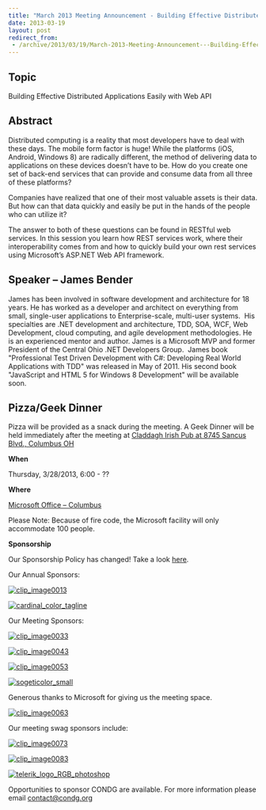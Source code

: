 ```yaml
---
title: "March 2013 Meeting Announcement - Building Effective Distributed Applications Easily with Web API"
date: 2013-03-19
layout: post
redirect_from:
 - /archive/2013/03/19/March-2013-Meeting-Announcement---Building-Effective-Distributed-Applications-Easily.aspx
---
```


## Topic

Building Effective Distributed Applications Easily with Web API

## Abstract

Distributed computing is a reality that most developers have to deal with these days. The mobile form factor is huge! While the platforms (iOS, Android, Windows 8) are radically different, the method of delivering data to applications on these devices doesn’t have to be. How do you create one set of back-end services that can provide and consume data from all three of these platforms?

Companies have realized that one of their most valuable assets is their data. But how can that data quickly and easily be put in the hands of the people who can utilize it?

The answer to both of these questions can be found in RESTful web services. In this session you learn how REST services work, where their interoperability comes from and how to quickly build your own rest services using Microsoft’s ASP.NET Web API framework. 

## Speaker – James Bender

James has been involved in software development and architecture for 18 years. He has worked as a developer and architect on everything from small, single-user applications to Enterprise-scale, multi-user systems.  His specialties are .NET development and architecture, TDD, SOA, WCF, Web Development, cloud computing, and agile development methodologies. He is an experienced mentor and author. James is a Microsoft MVP and former President of the Central Ohio .NET Developers Group.  James book "Professional Test Driven Development with C#: Developing Real World Applications with TDD" was released in May of 2011. His second book "JavaScript and HTML 5 for Windows 8 Development" will be available soon.

## Pizza/Geek Dinner

Pizza will be provided as a snack during the meeting. A Geek Dinner will be held immediately after the meeting at [Claddagh Irish Pub at 8745 Sancus Blvd., Columbus OH](http://www.bing.com/local/details.aspx?lid=YN671x11725012&amp;qt=yp&amp;what=claddagh&amp;where=Columbus,+Ohio&amp;s_cid=ansPhBkYp02&amp;mkt=en-us&amp;q=claddagh&amp;FORM=LARE)

**When**

Thursday, 3/28/2013, 6:00 - ??

**Where**

[Microsoft Office – Columbus](http://maps.google.com/maps?f=q&amp;hl=en&amp;q=8800+Lyra+Dr.+Columbus,+OH+43240&amp;om=1)

Please Note: Because of fire code, the Microsoft facility will only accommodate 100 people.

**Sponsorship**

Our Sponsorship Policy has changed! Take a look [here](http://www.condg.org/documents/Sponsorship%20Policy.pdf).

Our Annual Sponsors:

[![clip_image0013](http://condg.org/images/condg_org/Windows-Live-Writer/January-2013-Meeting-Announcement--_DBCD/clip_image0013_836cae65-6416-43f8-9634-cdf52c5f00a8.jpg "clip_image0013")](http://www.improvingenterprises.com)

[![cardinal_color_tagline](http://condg.org/images/condg_org/Windows-Live-Writer/b8e70b62f477_C8A4/cardinal_color_tagline_3.jpg "cardinal_color_tagline")](http://www.cardinalsolutions.com)

Our Meeting Sponsors:

[![clip_image0033](http://condg.org/images/condg_org/Windows-Live-Writer/January-2013-Meeting-Announcement--_DBCD/clip_image0033_345d4739-b377-4eef-b0cc-de2ce488a588.png "clip_image0033")](http://hmbnet.com)

[![clip_image0043](http://condg.org/images/condg_org/Windows-Live-Writer/January-2013-Meeting-Announcement--_DBCD/clip_image0043_1957482a-841d-4ea5-a04d-97057017247b.jpg "clip_image0043")](http://iccohio.com)

[![clip_image0053](http://condg.org/images/condg_org/Windows-Live-Writer/January-2013-Meeting-Announcement--_DBCD/clip_image0053_2dcab694-3305-4217-bd01-3197dce29f31.png "clip_image0053")](http://www.appdynamics.com)

[![sogeticolor_small](http://condg.org/images/condg_org/Windows-Live-Writer/January-2013-Meeting-Announcement--_DBCD/sogeticolor_small_thumb.gif "sogeticolor_small")](http://us.sogeti.com)

Generous thanks to Microsoft for giving us the meeting space.

[![clip_image0063](http://condg.org/images/condg_org/Windows-Live-Writer/January-2013-Meeting-Announcement--_DBCD/clip_image0063_017112b5-ebbc-4d6b-9105-9a99563d1af4.png "clip_image0063")](http://www.microsoft.com)

Our meeting swag sponsors include:

[![clip_image0073](http://condg.org/images/condg_org/Windows-Live-Writer/January-2013-Meeting-Announcement--_DBCD/clip_image0073_813519ba-ec40-4014-b290-0f59941c9ad2.gif "clip_image0073")](http://www.jetbrains.com/)

[![clip_image0083](http://condg.org/images/condg_org/Windows-Live-Writer/January-2013-Meeting-Announcement--_DBCD/clip_image0083_5c7c9dad-55ae-4900-8acf-50958e89728c.png "clip_image0083")](http://tekpub.com)

[![telerik_logo_RGB_photoshop](http://condg.org/images/condg_org/Windows-Live-Writer/January-2013-Meeting-Announcement--_DBCD/telerik_logo_RGB_photoshop_thumb.jpg "telerik_logo_RGB_photoshop")](http://www.telerik.com)

Opportunities to sponsor CONDG are available. For more information please email [contact@condg.org](mailto:contact@condg.org)
